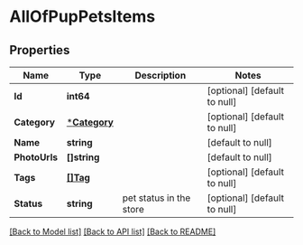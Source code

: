 # AllOfPupPetsItems

## Properties
Name | Type | Description | Notes
------------ | ------------- | ------------- | -------------
**Id** | **int64** |  | [optional] [default to null]
**Category** | [***Category**](Category.md) |  | [optional] [default to null]
**Name** | **string** |  | [default to null]
**PhotoUrls** | **[]string** |  | [default to null]
**Tags** | [**[]Tag**](Tag.md) |  | [optional] [default to null]
**Status** | **string** | pet status in the store | [optional] [default to null]

[[Back to Model list]](../README.md#documentation-for-models) [[Back to API list]](../README.md#documentation-for-api-endpoints) [[Back to README]](../README.md)

